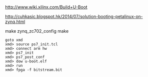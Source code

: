 http://www.wiki.xilinx.com/Build+U-Boot

http://cuhkasic.blogspot.hk/2014/07/solution-booting-petalinux-on-zynq.html

make zynq_zc702_config
make

```
goto xmd
xmd> source ps7_init.tcl
xmd> connect arm hw
xmd> ps7_init
xmd> ps7_post_conf
xmd> dow u-boot.elf
xmd> run
xmd> fpga -f bitstream.bit
```

